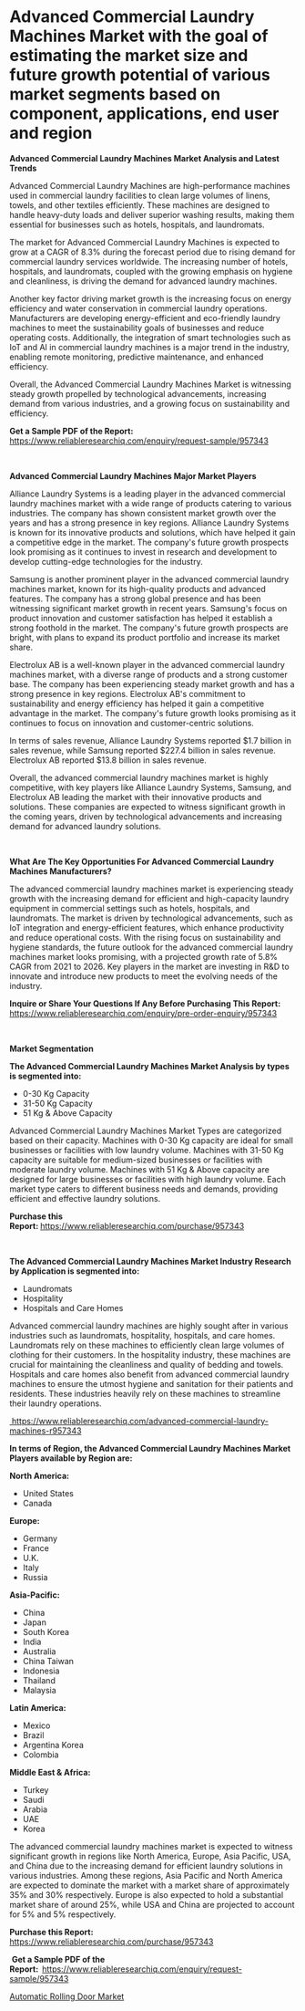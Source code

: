 <p><h1>Advanced Commercial Laundry Machines Market with the goal of estimating the market size and future growth potential of various market segments based on component, applications, end user and region</h1></p><p><strong>Advanced Commercial Laundry Machines Market Analysis and Latest Trends</strong></p>
<p><p>Advanced Commercial Laundry Machines are high-performance machines used in commercial laundry facilities to clean large volumes of linens, towels, and other textiles efficiently. These machines are designed to handle heavy-duty loads and deliver superior washing results, making them essential for businesses such as hotels, hospitals, and laundromats.</p><p>The market for Advanced Commercial Laundry Machines is expected to grow at a CAGR of 8.3% during the forecast period due to rising demand for commercial laundry services worldwide. The increasing number of hotels, hospitals, and laundromats, coupled with the growing emphasis on hygiene and cleanliness, is driving the demand for advanced laundry machines.</p><p>Another key factor driving market growth is the increasing focus on energy efficiency and water conservation in commercial laundry operations. Manufacturers are developing energy-efficient and eco-friendly laundry machines to meet the sustainability goals of businesses and reduce operating costs. Additionally, the integration of smart technologies such as IoT and AI in commercial laundry machines is a major trend in the industry, enabling remote monitoring, predictive maintenance, and enhanced efficiency.</p><p>Overall, the Advanced Commercial Laundry Machines Market is witnessing steady growth propelled by technological advancements, increasing demand from various industries, and a growing focus on sustainability and efficiency.</p></p>
<p><strong>Get a Sample PDF of the Report:&nbsp;</strong> <a href="https://www.reliableresearchiq.com/enquiry/request-sample/957343">https://www.reliableresearchiq.com/enquiry/request-sample/957343</a></p>
<p>&nbsp;</p>
<p><strong>Advanced Commercial Laundry Machines Major Market Players</strong></p>
<p><p>Alliance Laundry Systems is a leading player in the advanced commercial laundry machines market with a wide range of products catering to various industries. The company has shown consistent market growth over the years and has a strong presence in key regions. Alliance Laundry Systems is known for its innovative products and solutions, which have helped it gain a competitive edge in the market. The company's future growth prospects look promising as it continues to invest in research and development to develop cutting-edge technologies for the industry.</p><p>Samsung is another prominent player in the advanced commercial laundry machines market, known for its high-quality products and advanced features. The company has a strong global presence and has been witnessing significant market growth in recent years. Samsung's focus on product innovation and customer satisfaction has helped it establish a strong foothold in the market. The company's future growth prospects are bright, with plans to expand its product portfolio and increase its market share.</p><p>Electrolux AB is a well-known player in the advanced commercial laundry machines market, with a diverse range of products and a strong customer base. The company has been experiencing steady market growth and has a strong presence in key regions. Electrolux AB's commitment to sustainability and energy efficiency has helped it gain a competitive advantage in the market. The company's future growth looks promising as it continues to focus on innovation and customer-centric solutions.</p><p>In terms of sales revenue, Alliance Laundry Systems reported $1.7 billion in sales revenue, while Samsung reported $227.4 billion in sales revenue. Electrolux AB reported $13.8 billion in sales revenue.</p><p>Overall, the advanced commercial laundry machines market is highly competitive, with key players like Alliance Laundry Systems, Samsung, and Electrolux AB leading the market with their innovative products and solutions. These companies are expected to witness significant growth in the coming years, driven by technological advancements and increasing demand for advanced laundry solutions.</p></p>
<p>&nbsp;</p>
<p><strong>What Are The Key Opportunities For Advanced Commercial Laundry Machines Manufacturers?</strong></p>
<p><p>The advanced commercial laundry machines market is experiencing steady growth with the increasing demand for efficient and high-capacity laundry equipment in commercial settings such as hotels, hospitals, and laundromats. The market is driven by technological advancements, such as IoT integration and energy-efficient features, which enhance productivity and reduce operational costs. With the rising focus on sustainability and hygiene standards, the future outlook for the advanced commercial laundry machines market looks promising, with a projected growth rate of 5.8% CAGR from 2021 to 2026. Key players in the market are investing in R&D to innovate and introduce new products to meet the evolving needs of the industry.</p></p>
<p><strong>Inquire or Share Your Questions If Any Before Purchasing This Report:</strong> <a href="https://www.reliableresearchiq.com/enquiry/pre-order-enquiry/957343">https://www.reliableresearchiq.com/enquiry/pre-order-enquiry/957343</a></p>
<p>&nbsp;</p>
<p><strong>Market Segmentation</strong></p>
<p><strong>The Advanced Commercial Laundry Machines Market Analysis by types is segmented into:</strong></p>
<p><ul><li>0-30 Kg Capacity</li><li>31-50 Kg Capacity</li><li>51 Kg & Above Capacity</li></ul></p>
<p><p>Advanced Commercial Laundry Machines Market Types are categorized based on their capacity. Machines with 0-30 Kg capacity are ideal for small businesses or facilities with low laundry volume. Machines with 31-50 Kg capacity are suitable for medium-sized businesses or facilities with moderate laundry volume. Machines with 51 Kg & Above capacity are designed for large businesses or facilities with high laundry volume. Each market type caters to different business needs and demands, providing efficient and effective laundry solutions.</p></p>
<p><strong>Purchase this Report:&nbsp;</strong><a href="https://www.reliableresearchiq.com/purchase/957343">https://www.reliableresearchiq.com/purchase/957343</a></p>
<p>&nbsp;</p>
<p><strong>The Advanced Commercial Laundry Machines Market Industry Research by Application is segmented into:</strong></p>
<p><ul><li>Laundromats</li><li>Hospitality</li><li>Hospitals and Care Homes</li></ul></p>
<p><p>Advanced commercial laundry machines are highly sought after in various industries such as laundromats, hospitality, hospitals, and care homes. Laundromats rely on these machines to efficiently clean large volumes of clothing for their customers. In the hospitality industry, these machines are crucial for maintaining the cleanliness and quality of bedding and towels. Hospitals and care homes also benefit from advanced commercial laundry machines to ensure the utmost hygiene and sanitation for their patients and residents. These industries heavily rely on these machines to streamline their laundry operations.</p></p>
<p><a href="https://www.reliableresearchiq.com/advanced-commercial-laundry-machines-r957343">&nbsp;https://www.reliableresearchiq.com/advanced-commercial-laundry-machines-r957343</a></p>
<p><strong>In terms of Region, the Advanced Commercial Laundry Machines Market Players available by Region are:</strong></p>
<p>
    <p> <strong> North America: </strong>
        <ul>
            <li>United States</li>
            <li>Canada</li>
        </ul>
        </p> 
    <p> <strong> Europe: </strong>
        <ul>
            <li>Germany</li>
            <li>France</li>
            <li>U.K.</li>
            <li>Italy</li>
            <li>Russia</li>
        </ul>
        </p> 
    <p> <strong> Asia-Pacific: </strong>
        <ul>
            <li>China</li>
            <li>Japan</li>
            <li>South Korea</li>
            <li>India</li>
            <li>Australia</li>
            <li>China Taiwan</li>
            <li>Indonesia</li>
            <li>Thailand</li>
            <li>Malaysia</li>
        </ul>
        </p> 
    <p> <strong> Latin America: </strong>
        <ul>
            <li>Mexico</li>
            <li>Brazil</li>
            <li>Argentina Korea</li>
            <li>Colombia</li>
        </ul>
        </p> 
    <p> <strong> Middle East & Africa: </strong>
        <ul>
            <li>Turkey</li>
            <li>Saudi</li>
            <li>Arabia</li>
            <li>UAE</li>
            <li>Korea</li>
        </ul>
    </p>
    </p>
<p><p>The advanced commercial laundry machines market is expected to witness significant growth in regions like North America, Europe, Asia Pacific, USA, and China due to the increasing demand for efficient laundry solutions in various industries. Among these regions, Asia Pacific and North America are expected to dominate the market with a market share of approximately 35% and 30% respectively. Europe is also expected to hold a substantial market share of around 25%, while USA and China are projected to account for 5% and 5% respectively.</p></p>
<p><strong>Purchase this Report: </strong><a href="https://www.reliableresearchiq.com/purchase/957343">https://www.reliableresearchiq.com/purchase/957343</a></p>
<p>&nbsp;<strong>Get a Sample PDF of the Report:&nbsp;&nbsp;</strong><a href="https://www.reliableresearchiq.com/enquiry/request-sample/957343">https://www.reliableresearchiq.com/enquiry/request-sample/957343</a></p>
<p><strong></strong></p>
<p><p><a href="https://medium.com/@jewelmohr42/global-automatic-rolling-door-market-by-product-type-by-application-by-region-and-companies-9e9a1788fcef">Automatic Rolling Door Market</a></p></p>